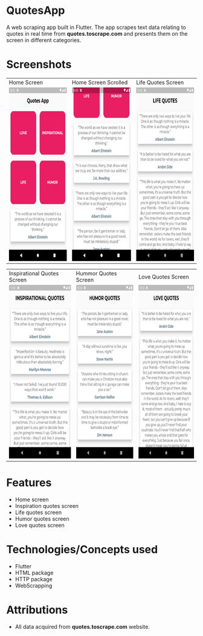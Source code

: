 # QuotesApp

A web scraping app built in Flutter. The app scrapes text data relating to quotes in real time from **quotes.toscrape.com** and presents them on the screen in different categories.

# Screenshots

<table>
  <tr>
    <td>Home Screen</td>
     <td>Home Screen Scrolled</td>
     <td>Life Quotes Screen</td>
  </tr>
  <tr>
    <td><img src="/readMeImages/home_screen.png" title="Home Screen" width="250" height="460"/></td>
    <td> <img src="/readMeImages/home_screen_scrolled.png" title="Home Screen Scrolled" width="250" height="460"/> </td>
    <td> <img src="/readMeImages/life_screen.png" title="Life Quotes Screen" width="250" height="460"/></td>
  </tr>
 </table>

 <table>
  <tr>
    <td>Inspirational Quotes Screen</td>
     <td>Hummor Quotes Screen</td>
     <td>Love Quotes Screen</td>
  </tr>
  <tr>
    <td><img src="/readMeImages/inspirational_screen.png" title="Inspirational Quotes Screen" width="250" height="460"/></td>
    <td> <img src="/readMeImages/humor_screen.png" title="Hummor Quotes Screen" width="250" height="460"/> </td>
    <td> <img src="/readMeImages/love_screen.png" title="Love Quotes Screen" width="250" height="460"/></td>
  </tr>
 </table>

# Features

- Home screen
- Inspiration quotes screen
- Life quotes screen
- Humor quotes screen
- Love quotes screen

# Technologies/Concepts used

- Flutter
- HTML package
- HTTP package
- WebScrapping

# Attributions

- All data acquired from **quotes.toscrape.com** website. 